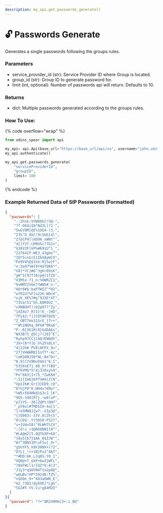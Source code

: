 ```yaml
---
description: my_api.get.passwords_generate()
---
```


# 🔓 Passwords Generate

Generates a single passwords following the groups rules.

### Parameters&#x20;

* service\_provider\_id (str): Service Provider ID where Group is located.&#x20;
* group\_id (str): Group ID to generate password for.&#x20;
* limit (int, optional): Number of passwords api will return. Defaults to 10.

### Returns

* dict: Multiple passwords generated according to the groups rules.

### How To Use:

{% code overflow="wrap" %}
```python
from odins_spear import api

my_api= api.Api(base_url="https://base_url/api/vx", username="john.smith", password="ODIN_INSTANCE_1")
my_api.authenticate()

my_api.get.passwords_generate(
    "serviceProviderId",
    "groupID",
    limit= 100
)
```
{% endcode %}

### Example Returned Data of SIP Passwords (Formatted)

```json
{
  "passwords": [
    ".:2hnk:VYW80G[!5@-",
    "?f-O6Ui$8*Nd3L[?2-",
    "5wGV8M[@I%1OE4-(3.",
    "I3%^O_8kC!9rSUG}4l",
    "27@{P4[leD9A_xWNY^",
    "4{)Y2Y.LM9G5c?7G}n",
    "$38VZF[kP%#691U^1_",
    "22T64[P-WE3_43gbe^",
    "7@*5cnG(S1I6XApW[O",
    "Pe9V4%@$3sb:R}5w}F",
    "n:3a97%W]8Y4$TQKO*",
    "V8]*YCJ#8^3gKr09sK",
    "gW^5[97fJ0)p@(1TZX",
    "X3M5z-?1_n:%OWR2I1",
    "9vNMTZV6e7?WW5#_n-",
    "AQ*8#$:baP7WIZ^*02",
    "w781U?%F]u226-WDcH",
    "ojK_XE%7#g^9J3E*4T",
    "73Va(51^Gh.A0R0U2_",
    "vXWBO4f)(82pR7?^Zy",
    "14Z4o7_Rl5}!6_-[HD",
    "fPy$2:*jJ[D59H7@2Q",
    "Z_OBT7Hn315rE_}7r+",
    "^W%1NDKq_8PX#^9Ra6",
    "P:.R[361M(0}GdDA6s",
    "WX3B?S_@5Cj?(20}^E",
    "Ryhp97CC}1$Q)EN6@Y",
    "3X+(B*Y]G_h%25%9LV",
    "4[22k#_PV8(AFFX_9u",
    "27]VHWWRB}1nfT*-4c",
    "(eR30NJ50*WL:8m^D+",
    "N.8(C7U9NvD$61^6:I",
    "53S0sE71_6B_H!?(BO",
    "YP6VM$*5!4j3}Oxy%9",
    "Po^683[I+75_*ZwK$H",
    ":51[Im6}6PfV#4[Z(N",
    "Up12k#:Gr{3}ED9_cQ",
    "8*UjFD^6.HH4v?d9w*",
    "%W5+584MkQ1$3cJ_lK",
    "9G5-348[RTj.!w0)oP",
    "p7}Y5--30]Z@Pt!DHf",
    "_pY8o]#TMD5IH-4a{1",
    "]!e5MW8J{w7:.VIp3@",
    "{)D003(-37V.8lZh{S",
    "0(CD$:.Yt50S8-PS27",
    "u+{U4xS8)^0LWH7S[X",
    ":[d!s_+3@R60BNIl9^",
    "#LA@m2[5.O@TkXP+68",
    "3dy5{b7}$Ak_0$ZJW^",
    "W?^3BN51M!uFIu{_9r",
    "g5UYF5_k9V30NX+(?2",
    "D7L{_!++1N}PuJ^46T",
    "*#DD:6K.L2q0S:YO_1",
    "XQ0@+7_G4P+6w3}WFL",
    "70$FWLl1r{QZ*O:4)3",
    "J1y3*q$UYN4T{o2p8@",
    "w@uBv!HP*5924N:TZ%",
    "n$6Qe_9+^X83aGWN_E",
    "m2_?3Q1!@y69E}*LgG",
    "5G2#T-YV.Cu!g84M2D"
  ]
}{
  "password": "?+^8RZ40MeC3+:i.BQ"
}
```
